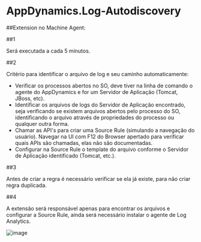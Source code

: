 # AppDynamics.Log-Autodiscovery

##Extension no Machine Agent:
 
##1

Será executada a cada 5 minutos.

##2

Critério para identificar o arquivo de log e seu caminho automaticamente:

* Verificar os processos abertos no SO, deve tiver na linha de comando o agente do AppDynamics e for um Servidor de Aplicação (Tomcat, JBoss, etc).
* Identificar os arquivos de logs do Servidor de Aplicação encontrado, seja verificando se existem arquivos abertos pelo processo do SO, identificando o arquivo através de propriedades do processo ou qualquer outra forma.
* Chamar as API's para criar uma Source Rule (simulando a navegação do usuário). Navegar na UI com F12 do Browser apertado para verificar quais APIs são chamadas, elas não são documentadas.
* Configurar na Source Rule o template do arquivo conforme o Servidor de Aplicação identificado (Tomcat, etc.).
	
##3

Antes de criar a regra é necessário verificar se ela já existe, para não criar regra duplicada.

##4

A extensão será responsável apenas para encontrar os arquivos e configurar a Source Rule, ainda será necessário instalar o agente de Log Analytics.
	
![image](https://user-images.githubusercontent.com/113452445/189957356-863afaf1-de43-409f-a75a-ff0d52e6f0fe.png)
